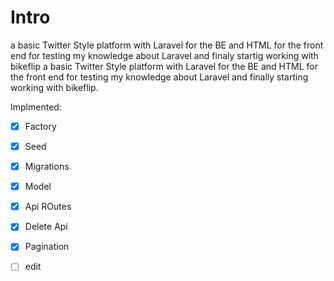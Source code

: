 # Intro

a basic Twitter Style  platform with Laravel  for the BE and HTML for the front end for testing my knowledge about Laravel and finaly  startig working with bikeflip a basic Twitter Style  platform with Laravel  for the BE and HTML for the front end for testing my knowledge about Laravel and finally starting working with bikeflip.

Implmented:

- [x] Factory

- [x] Seed

- [x] Migrations

- [x] Model

- [x] Api  ROutes 

- [x] Delete Api 

- [x] Pagination 

- [ ] edit 
